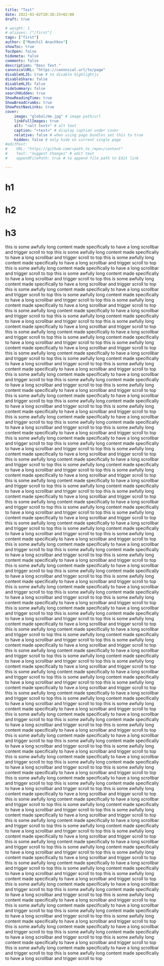 ```yaml
---
title: "Test"
date: 2022-03-02T20:38:23+02:00
draft: true

# weight: 1
# aliases: ["/first"]
tags: ["first"]
author: ["Momchil Anachkov"]
showToc: true
TocOpen: false
hidemeta: false
comments: false
description: "Desc Text."
canonicalURL: "https://canonical.url/to/page"
disableHLJS: true # to disable highlightjs
disableShare: false
disableHLJS: false
hideSummary: false
searchHidden: true
ShowReadingTime: true
ShowBreadCrumbs: true
ShowPostNavLinks: true
cover:
    image: "global/me.jpg" # image path/url
    linkFullImages: true
    alt: "<alt text>" # alt text
    caption: "<text>" # display caption under cover
    relative: false # when using page bundles set this to true
    hidden: false # only hide on current single page
#editPost:
#    URL: "https://github.com/<path_to_repo>/content"
#    Text: "Suggest Changes" # edit text
#    appendFilePath: true # to append file path to Edit link

---
```

# h1
# h2
# h3
this is some awfully long content made specifically to have a long scrollbar and trigger scroll to top
this is some awfully long content made specifically to have a long scrollbar and trigger scroll to top
this is some awfully long content made specifically to have a long scrollbar and trigger scroll to top
this is some awfully long content made specifically to have a long scrollbar and trigger scroll to top
this is some awfully long content made specifically to have a long scrollbar and trigger scroll to top
this is some awfully long content made specifically to have a long scrollbar and trigger scroll to top
this is some awfully long content made specifically to have a long scrollbar and trigger scroll to top
this is some awfully long content made specifically to have a long scrollbar and trigger scroll to top
this is some awfully long content made specifically to have a long scrollbar and trigger scroll to top
this is some awfully long content made specifically to have a long scrollbar and trigger scroll to top
this is some awfully long content made specifically to have a long scrollbar and trigger scroll to top
this is some awfully long content made specifically to have a long scrollbar and trigger scroll to top
this is some awfully long content made specifically to have a long scrollbar and trigger scroll to top
this is some awfully long content made specifically to have a long scrollbar and trigger scroll to top
this is some awfully long content made specifically to have a long scrollbar and trigger scroll to top
this is some awfully long content made specifically to have a long scrollbar and trigger scroll to top
this is some awfully long content made specifically to have a long scrollbar and trigger scroll to top
this is some awfully long content made specifically to have a long scrollbar and trigger scroll to top
this is some awfully long content made specifically to have a long scrollbar and trigger scroll to top
this is some awfully long content made specifically to have a long scrollbar and trigger scroll to top
this is some awfully long content made specifically to have a long scrollbar and trigger scroll to top
this is some awfully long content made specifically to have a long scrollbar and trigger scroll to top
this is some awfully long content made specifically to have a long scrollbar and trigger scroll to top
this is some awfully long content made specifically to have a long scrollbar and trigger scroll to top
this is some awfully long content made specifically to have a long scrollbar and trigger scroll to top
this is some awfully long content made specifically to have a long scrollbar and trigger scroll to top
this is some awfully long content made specifically to have a long scrollbar and trigger scroll to top
this is some awfully long content made specifically to have a long scrollbar and trigger scroll to top
this is some awfully long content made specifically to have a long scrollbar and trigger scroll to top
this is some awfully long content made specifically to have a long scrollbar and trigger scroll to top
this is some awfully long content made specifically to have a long scrollbar and trigger scroll to top
this is some awfully long content made specifically to have a long scrollbar and trigger scroll to top
this is some awfully long content made specifically to have a long scrollbar and trigger scroll to top
this is some awfully long content made specifically to have a long scrollbar and trigger scroll to top
this is some awfully long content made specifically to have a long scrollbar and trigger scroll to top
this is some awfully long content made specifically to have a long scrollbar and trigger scroll to top
this is some awfully long content made specifically to have a long scrollbar and trigger scroll to top
this is some awfully long content made specifically to have a long scrollbar and trigger scroll to top
this is some awfully long content made specifically to have a long scrollbar and trigger scroll to top
this is some awfully long content made specifically to have a long scrollbar and trigger scroll to top
this is some awfully long content made specifically to have a long scrollbar and trigger scroll to top
this is some awfully long content made specifically to have a long scrollbar and trigger scroll to top
this is some awfully long content made specifically to have a long scrollbar and trigger scroll to top
this is some awfully long content made specifically to have a long scrollbar and trigger scroll to top
this is some awfully long content made specifically to have a long scrollbar and trigger scroll to top
this is some awfully long content made specifically to have a long scrollbar and trigger scroll to top
this is some awfully long content made specifically to have a long scrollbar and trigger scroll to top
this is some awfully long content made specifically to have a long scrollbar and trigger scroll to top
this is some awfully long content made specifically to have a long scrollbar and trigger scroll to top
this is some awfully long content made specifically to have a long scrollbar and trigger scroll to top
this is some awfully long content made specifically to have a long scrollbar and trigger scroll to top
this is some awfully long content made specifically to have a long scrollbar and trigger scroll to top
this is some awfully long content made specifically to have a long scrollbar and trigger scroll to top
this is some awfully long content made specifically to have a long scrollbar and trigger scroll to top
this is some awfully long content made specifically to have a long scrollbar and trigger scroll to top
this is some awfully long content made specifically to have a long scrollbar and trigger scroll to top
this is some awfully long content made specifically to have a long scrollbar and trigger scroll to top
this is some awfully long content made specifically to have a long scrollbar and trigger scroll to top
this is some awfully long content made specifically to have a long scrollbar and trigger scroll to top
this is some awfully long content made specifically to have a long scrollbar and trigger scroll to top
this is some awfully long content made specifically to have a long scrollbar and trigger scroll to top
this is some awfully long content made specifically to have a long scrollbar and trigger scroll to top
this is some awfully long content made specifically to have a long scrollbar and trigger scroll to top
this is some awfully long content made specifically to have a long scrollbar and trigger scroll to top
this is some awfully long content made specifically to have a long scrollbar and trigger scroll to top
this is some awfully long content made specifically to have a long scrollbar and trigger scroll to top
this is some awfully long content made specifically to have a long scrollbar and trigger scroll to top
this is some awfully long content made specifically to have a long scrollbar and trigger scroll to top
this is some awfully long content made specifically to have a long scrollbar and trigger scroll to top
this is some awfully long content made specifically to have a long scrollbar and trigger scroll to top
this is some awfully long content made specifically to have a long scrollbar and trigger scroll to top
this is some awfully long content made specifically to have a long scrollbar and trigger scroll to top
this is some awfully long content made specifically to have a long scrollbar and trigger scroll to top
this is some awfully long content made specifically to have a long scrollbar and trigger scroll to top
this is some awfully long content made specifically to have a long scrollbar and trigger scroll to top
this is some awfully long content made specifically to have a long scrollbar and trigger scroll to top
this is some awfully long content made specifically to have a long scrollbar and trigger scroll to top
this is some awfully long content made specifically to have a long scrollbar and trigger scroll to top
this is some awfully long content made specifically to have a long scrollbar and trigger scroll to top
this is some awfully long content made specifically to have a long scrollbar and trigger scroll to top
this is some awfully long content made specifically to have a long scrollbar and trigger scroll to top
this is some awfully long content made specifically to have a long scrollbar and trigger scroll to top
this is some awfully long content made specifically to have a long scrollbar and trigger scroll to top
this is some awfully long content made specifically to have a long scrollbar and trigger scroll to top
this is some awfully long content made specifically to have a long scrollbar and trigger scroll to top
this is some awfully long content made specifically to have a long scrollbar and trigger scroll to top
this is some awfully long content made specifically to have a long scrollbar and trigger scroll to top
this is some awfully long content made specifically to have a long scrollbar and trigger scroll to top
this is some awfully long content made specifically to have a long scrollbar and trigger scroll to top
this is some awfully long content made specifically to have a long scrollbar and trigger scroll to top
this is some awfully long content made specifically to have a long scrollbar and trigger scroll to top
this is some awfully long content made specifically to have a long scrollbar and trigger scroll to top
this is some awfully long content made specifically to have a long scrollbar and trigger scroll to top
this is some awfully long content made specifically to have a long scrollbar and trigger scroll to top
this is some awfully long content made specifically to have a long scrollbar and trigger scroll to top
this is some awfully long content made specifically to have a long scrollbar and trigger scroll to top
this is some awfully long content made specifically to have a long scrollbar and trigger scroll to top
this is some awfully long content made specifically to have a long scrollbar and trigger scroll to top
this is some awfully long content made specifically to have a long scrollbar and trigger scroll to top
this is some awfully long content made specifically to have a long scrollbar and trigger scroll to top
this is some awfully long content made specifically to have a long scrollbar and trigger scroll to top

